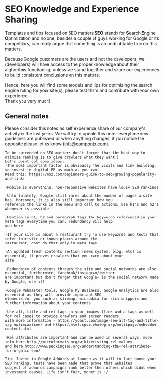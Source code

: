 # SEO Knowledge and Experience Sharing
Templates and tips focused on SEO matters
<strong>SEO</strong> stands for <strong>S</strong>earch <strong>E</strong>ngine <strong>O</strong>ptimization and no one, besides a couple of guys working for Google or its competitors, can really argue that something is an undoubtable true on this matters. <br><br>
Because Google customers are the users and not the developers, we (developers) will have access to the proper knowledge about their alghoritms functioning, unless we stand together and share our experiences to build consistent conclusions on this matters.<br><br>
Hence, here you will find some models and tips for optimizing the search engine rating for your site(s), please test them and contribute with your own experience.<br>
Thank you very much!

## General notes
  Please consider this notes as self experience share of our company's activity in the last years. We will try to update this notes everytime new guidelines are published or when anything changes, if you notice the opposite please let us know (<a href="mailto:info@componto.com">info@componto.com</a>).

```
To be succeeded on SEO matters don't forget that the best way to otimize ranking is to give crawlers what they want:)
Let's point out some ideas:
-The most important factor is obviously the visits and link building, so invest in digital PR as much as you can. 
Read this: https://moz.com/beginners-guide-to-seo/growing-popularity-and-links

-Mobile is everything, non-responsive websites have lousy SEO rankings

-Unfortunately, Google still cares about the number of pages a site has. Moreover, it is also still important how you
reference the links in the menu and call to actions, use h1's and h2's whenever is possible

-Mention in h1, h2 and paragraph tags the keywords referenced in your meta tags everytime you can, redundancy will help 
you here

-If your site is about a restaurant try to use keywords and texts that refer touristic or known places around the 
restaurant, dont do that only in meta tags

-An updated fresh contents section (news system, blog, etc) is essential, it proves crawlers that you care about your 
site

-Redundancy of contents through the site and social networks are also essential, furthermore, facebook/instagram/twitter 
are important but don't forget that Google+ is the social network made by Google, use it!

-Google Webmaster tools, Google My Business, Google Analytics are also essential as they will provide important SEO 
elements for you such as sitemap, microdata for rich snippets and further information about your contents

-Use alt, title and rel tags in your images (link and a tags as well for rel case) to provide crawlers and screen readers
with more information - https://yoast.com/image-seo-alt-tag-and-title-tag-optimization/ and https://html.spec.whatwg.org/multipage/embedded-content.html

-Rel attributes are important and can be used in several ways, more info here http://microformats.org/wiki/existing-rel-values 
and here http://www.peckingseo.org/understanding-the-rel-attribute-for-organic-seo/

Tip: Invest in Google AdWords at launch as it will in fact boost your SEO ranking, tests have been made that prove that websites
subject of adwords campaigns rank better then others which didnt when investment ceases. Life isn't fair, money is :/
```
